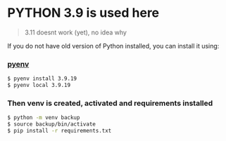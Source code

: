 # PYTHON 3.9 is used here

> 3.11 doesnt work (yet), no idea why

If you do not have old version of Python installed, you can install it using:

### [pyenv](https://github.com/pyenv/pyenv)

```bash
$ pyenv install 3.9.19
$ pyenv local 3.9.19
```

### Then venv is created, activated and requirements installed

```bash
$ python -m venv backup
$ source backup/bin/activate
$ pip install -r requirements.txt
```
